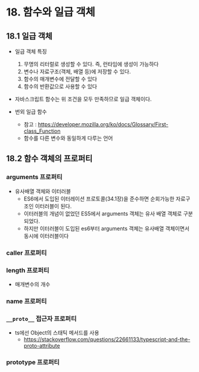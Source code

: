 # 18. 함수와 일급 객체

## 18.1 일급 객체

- 일급 객체 특징

  1. 무명의 리터럴로 생성할 수 있다. 즉, 런타임에 생성이 가능하다
  2. 변수나 자료구조(객체, 배열 등)에 저장할 수 있다.
  3. 함수의 매개변수에 전달할 수 있다
  4. 함수의 반환값으로 사용할 수 있다

- 자바스크립트 함수는 위 조건을 모두 만족하므로 일급 객체이다.

- 번외 일급 함수
  - 참고 : https://developer.mozilla.org/ko/docs/Glossary/First-class_Function
  - 함수를 다른 변수와 동일하게 다루는 언어

## 18.2 함수 객체의 프로퍼티

### arguments 프로퍼티

- 유사배열 객체와 이터러블
  - ES6에서 도입된 이터레이션 프로토콜(34.1장)을 준수하면 순회가능한 자료구조인 이터러블이 된다.
  - 이터러블의 개념이 없었던 ES5에서 arguments 객체는 유사 배열 객체로 구분되었다.
  - 하지만 이터러블이 도입된 es6부터 arguments 객체는 유사배열 객체이면서 동시에 이터러블이다

### caller 프로퍼티

### length 프로퍼티

- 매개변수의 개수

### name 프로퍼티

### `__proto__` 접근자 프로퍼티

- ts에선 Object의 스태틱 메서드를 사용
  - https://stackoverflow.com/questions/22661133/typescript-and-the-proto-attribute

### prototype 프로퍼티

